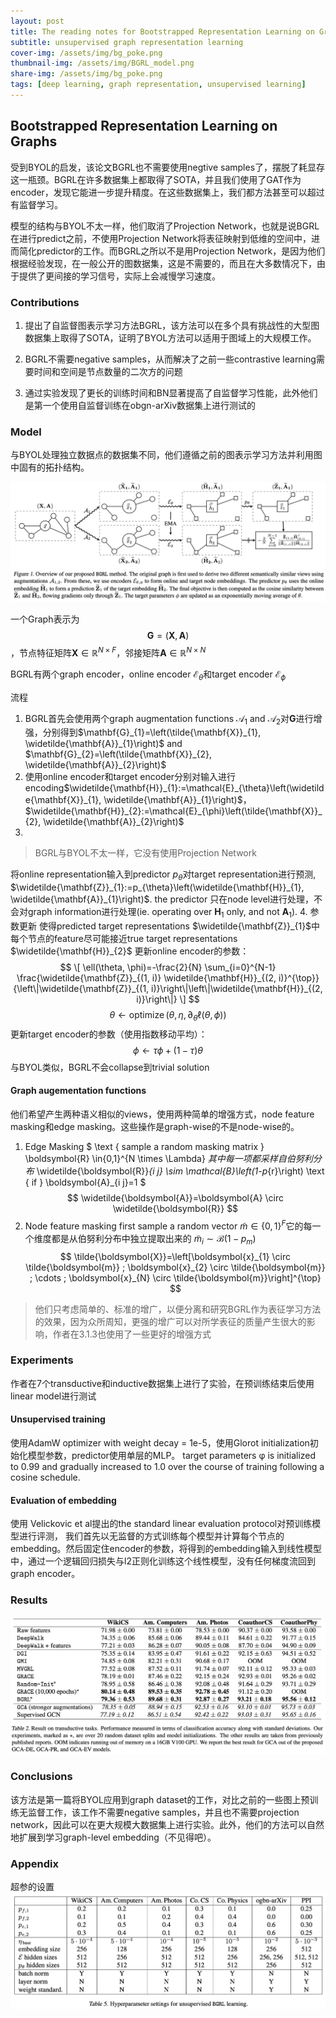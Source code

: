 ```yaml
---
layout: post
title: The reading notes for Bootstrapped Representation Learning on Graphs(BGRL)
subtitle: unsupervised graph representation learning
cover-img: /assets/img/bg_poke.png
thumbnail-img: /assets/img/BGRL_model.png
share-img: /assets/img/bg_poke.png
tags: [deep learning, graph representation, unsupervised learning]
---
```

## Bootstrapped Representation Learning on Graphs

受到BYOL的启发，该论文BGRL也不需要使用negtive samples了，摆脱了耗显存这一瓶颈。BGRL在许多数据集上都取得了SOTA，并且我们使用了GAT作为encoder，发现它能进一步提升精度。在这些数据集上，我们都方法甚至可以超过有监督学习。

模型的结构与BYOL不太一样，他们取消了Projection Network，也就是说BGRL在进行predict之前，不使用Projection Network将表征映射到低维的空间中，进而简化predictor的工作。而BGRL之所以不是用Projection Network，是因为他们根据经验发现，在一般公开的图数据集，这是不需要的，而且在大多数情况下，由于提供了更间接的学习信号，实际上会减慢学习速度。

### Contributions

1.  提出了自监督图表示学习方法BGRL，该方法可以在多个具有挑战性的大型图数据集上取得了SOTA，证明了BYOL方法可以适用于图域上的大规模工作。
    
2.  BGRL不需要negative samples，从而解决了之前一些contrastive learning需要时间和空间是节点数量的二次方的问题
    
3.  通过实验发现了更长的训练时间和BN显著提高了自监督学习性能，此外他们是第一个使用自监督训练在obgn-arXiv数据集上进行测试的
    

### Model

与BYOL处理独立数据点的数据集不同，他们遵循之前的图表示学习方法并利用图中固有的拓扑结构。

![model](../assets/img/BGRL_model_ann.png)

一个Graph表示为$$\mathbf{G}=(\mathbf{X}, \mathbf{A})$$，节点特征矩阵$\mathbf{X} \in \mathbb{R}^{N \times F}$，邻接矩阵$\mathbf{A} \in \mathbb{R}^{N \times N}$

BGRL有两个graph encoder，online encoder $\mathcal{E}_{\theta}$和target encoder $\mathcal{E}_{\phi}$

流程
1. BGRL首先会使用两个graph augmentation functions $\mathcal{A}_{1}$ and $\mathcal{A}_{2}$对$\mathbf{G}$进行增强，分别得到$\mathbf{G}_{1}=\left(\tilde{\mathbf{X}}_{1}, \widetilde{\mathbf{A}}_{1}\right)$ and $\mathbf{G}_{2}=\left(\tilde{\mathbf{X}}_{2}, \widetilde{\mathbf{A}}_{2}\right)$
2. 使用online encoder和target encoder分别对输入进行encoding$\widetilde{\mathbf{H}}_{1}:=\mathcal{E}_{\theta}\left(\widetilde{\mathbf{X}}_{1}, \widetilde{\mathbf{A}}_{1}\right)$，$\widetilde{\mathbf{H}}_{2}:=\mathcal{E}_{\phi}\left(\tilde{\mathbf{X}}_{2}, \widetilde{\mathbf{A}}_{2}\right)$
3. 
> BGRL与BYOL不太一样，它没有使用Projection Network

将online representation输入到predictor $p_θ$对target representation进行预测, $\widetilde{\mathbf{Z}}_{1}:=p_{\theta}\left(\widetilde{\mathbf{H}}_{1}, \widetilde{\mathbf{A}}_{1}\right)$. the predictor 只在node level进行处理，不会对graph information进行处理(ie. operating over $\mathbf{H}_{1}$ only, and not $\mathbf{A}_{1}$).
4. 参数更新
使得predicted target representations $\widetilde{\mathbf{Z}}_{1}$中每个节点的feature尽可能接近true target representations $\widetilde{\mathbf{H}}_{2}$
更新online encoder的参数：
$$
\[
\ell(\theta, \phi)=-\frac{2}{N} \sum_{i=0}^{N-1} \frac{\widetilde{\mathbf{Z}}_{(1, i)} \widetilde{\mathbf{H}}_{(2, i)}^{\top}}{\left\|\widetilde{\mathbf{Z}}_{(1, i)}\right\|\left\|\widetilde{\mathbf{H}}_{(2, i)}\right\|}
\]
$$
$$\theta \leftarrow \operatorname{optimize}\left(\theta, \eta, \partial_{\theta} \ell(\theta, \phi)\right)$$
更新target encoder的参数（使用指数移动平均）：
$$
\phi \leftarrow \tau \phi+(1-\tau) \theta
$$
与BYOL类似，BGRL不会collapse到trivial solution

#### Graph augementation functions
他们希望产生两种语义相似的views，使用两种简单的增强方式，node feature masking和edge masking。这些操作是graph-wise的不是node-wise的。
1. Edge Masking
$
\text { sample a random masking matrix } \boldsymbol{R} \in\{0,1\}^{N \times \Lambda}
$其中每一项都采样自伯努利分布$
\widetilde{\boldsymbol{R}}_{i j} \sim \mathcal{B}\left(1-p_{r}\right) \text { if } \boldsymbol{A}_{i j}=1
$
$$
\widetilde{\boldsymbol{A}}=\boldsymbol{A} \circ \widetilde{\boldsymbol{R}}
$$
2. Node feature masking
first sample a random vector $\tilde{m} \in\{0,1\}^{F}$它的每一个维度都是从伯努利分布中独立提取出来的
$\tilde{m}_{i} \sim \mathcal{B}\left(1-p_{m}\right)$
$$
\tilde{\boldsymbol{X}}=\left[\boldsymbol{x}_{1} \circ \tilde{\boldsymbol{m}} ; \boldsymbol{x}_{2} \circ \tilde{\boldsymbol{m}} ; \cdots ; \boldsymbol{x}_{N} \circ \tilde{\boldsymbol{m}}\right]^{\top}
$$
> 他们只考虑简单的、标准的增广，以便分离和研究BGRL作为表征学习方法的效果，因为众所周知，更强的增广可以对所学表征的质量产生很大的影响，作者在3.1.3也使用了一些更好的增强方式


### Experiments
作者在7个transductive和inductive数据集上进行了实验，在预训练结束后使用linear model进行测试
#### Unsupervised training
使用AdamW optimizer with weight decay = 1e-5，使用Glorot initialization初始化模型参数，predictor使用单层的MLP。
target parameters φ is initialized to 0.99 and gradually increased to 1.0 over the course of training following a cosine schedule.
#### Evaluation of embedding
使用 Velickovic et al提出的the standard linear evaluation protocol对预训练模型进行评测，
我们首先以无监督的方式训练每个模型并计算每个节点的embedding。然后固定住encoder的参数，将得到的embedding输入到线性模型中，通过一个逻辑回归损失与l2正则化训练这个线性模型，没有任何梯度流回到graph encoder。

### Results
![results](../assets/img/BGRL_results.png)

### Conclusions
该方法是第一篇将BYOL应用到graph dataset的工作，对比之前的一些图上预训练无监督工作，该工作不需要negative samples，并且也不需要projection network，因此可以在更大规模大数据集上进行实验。此外，他们的方法可以自然地扩展到学习graph-level embedding（不见得吧）。

### Appendix
超参的设置
![appendix](../assets/img/BGRL_appendix.png)

